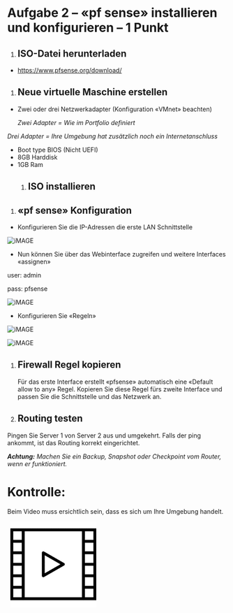 ﻿# Aufgabe 2 – «pf sense» installieren und konfigurieren – 1 Punkt
1. ## **ISO-Datei herunterladen**

- <https://www.pfsense.org/download/>


1. ## **Neue virtuelle Maschine erstellen**
- Zwei oder drei Netzwerkadapter (Konfiguration «VMnet» beachten)

  *Zwei Adapter = Wie im Portfolio definiert*

*Drei Adapter = Ihre Umgebung hat zusätzlich noch ein Internetanschluss*

- Boot type BIOS (Nicht UEFI)
- 8GB Harddisk
- 1GB Ram
  1. ## **ISO installieren**


1. ## **«pf sense» Konfiguration**
- Konfigurieren Sie die IP-Adressen die erste LAN Schnittstelle

![iMAGE](https://github.com/PhilipHirzel/M159-Rework/blob/7b9fb6e466d6b6e4bf65ea5239fdb35a28e5f1c7/images/02-Picture01.png)

- Nun können Sie über das Webinterface zugreifen und weitere Interfaces «assignen»

user: admin

pass: pfsense


![iMAGE](images/02-Picture02.png)

- Konfigurieren Sie «Regeln»

![iMAGE](images/02-Picture03.png)

![iMAGE](images/02-Picture04.png)


1. ## **Firewall Regel kopieren**
   Für das erste Interface erstellt «pfsense» automatisch eine «Default allow to any» Regel. Kopieren Sie diese Regel fürs zweite Interface und passen Sie die Schnittstelle und das Netzwerk an.


1. ## **Routing testen**
Pingen Sie Server 1 von Server 2 aus und umgekehrt. Falls der ping ankommt, ist das Routing korrekt eingerichtet. 

***Achtung:** Machen Sie ein Backup, Snapshot oder Checkpoint vom Router, wenn er funktioniert.*


# **Kontrolle:**
Beim Video muss ersichtlich sein, dass es sich um Ihre Umgebung handelt.

` `![IMAGE](images/Kontrolle.png) 

